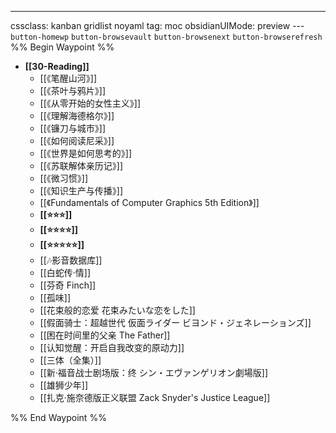 ---
cssclass: kanban gridlist noyaml
tag: moc
obsidianUIMode: preview
--- `button-homewp`  `button-browsevault`  `button-browsenext` `button-browserefresh` 
%% Begin Waypoint %%
- **[[30-Reading]]**
	- [[《笔醒山河》]]
	- [[《茶叶与鸦片》]]
	- [[《从零开始的女性主义》]]
	- [[《理解海德格尔》]]
	- [[《镰刀与城市》]]
	- [[《如何阅读尼采》]]
	- [[《世界是如何思考的》]]
	- [[《苏联解体亲历记》]]
	- [[《微习惯》]]
	- [[《知识生产与传播》]]
	- [[《Fundamentals of Computer Graphics 5th Edition》]]
	- **[[⭐️⭐️⭐️]]**
	- **[[⭐️⭐️⭐️⭐️]]**
	- **[[⭐️⭐️⭐️⭐️⭐️]]**
	- [[🎶影音数据库]]
	- [[白蛇传·情]]
	- [[芬奇 Finch]]
	- [[孤味]]
	- [[花束般的恋爱 花束みたいな恋をした]]
	- [[假面骑士：超越世代 仮面ライダー ビヨンド・ジェネレーションズ]]
	- [[困在时间里的父亲 The Father]]
	- [[认知觉醒：开启自我改变的原动力]]
	- [[三体（全集）]]
	- [[新·福音战士剧场版：终 シン・エヴァンゲリオン劇場版]]
	- [[雄狮少年]]
	- [[扎克·施奈德版正义联盟 Zack Snyder's Justice League]]

%% End Waypoint %%